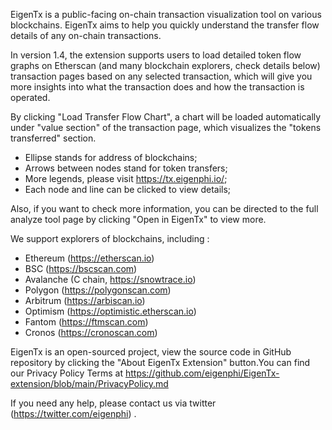 EigenTx is a public-facing on-chain transaction visualization tool on various blockchains.  EigenTx aims to help you quickly understand the transfer flow details of any on-chain transactions. 

In version 1.4, the extension supports users to load detailed token flow graphs on Etherscan (and many blockchain explorers, check details below) transaction pages based on any selected transaction, which will give you more insights into what the transaction does and how the transaction is operated. 

By clicking "Load Transfer Flow Chart",  a chart will be loaded automatically under "value section" of the transaction page, which visualizes the "tokens transferred" section. 
- Ellipse stands for address of blockchains;
- Arrows between nodes stand for token transfers;
- More legends, please visit https://tx.eigenphi.io/;
- Each node and line can be clicked to view details;

Also, if you want to check more information, you can be directed to the full analyze tool page by clicking "Open in EigenTx" to view more. 

We support explorers of blockchains, including :
- Ethereum (https://etherscan.io)
- BSC (https://bscscan.com)
- Avalanche (C chain, https://snowtrace.io)
- Polygon (https://polygonscan.com)
- Arbitrum (https://arbiscan.io)
- Optimism (https://optimistic.etherscan.io)
- Fantom (https://ftmscan.com)
- Cronos (https://cronoscan.com)

EigenTx is an open-sourced project, view the source code in GitHub repository by clicking the "About EigenTx Extension" button.You can find our Privacy Policy Terms at https://github.com/eigenphi/EigenTx-extension/blob/main/PrivacyPolicy.md

If you need any help, please contact us via twitter (https://twitter.com/eigenphi) .
